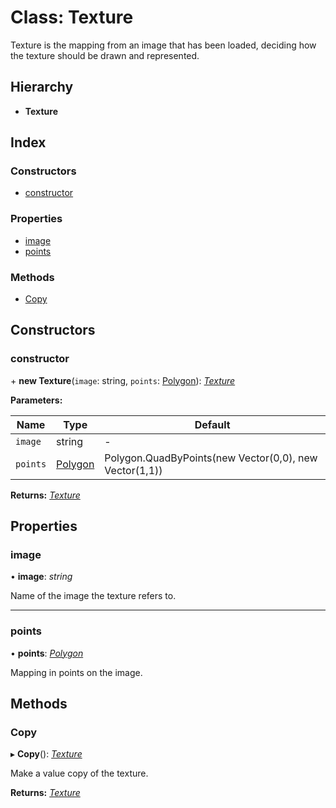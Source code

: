 
# Class: Texture

Texture is the mapping from an image that has been loaded, deciding
how the texture should be drawn and represented.

## Hierarchy

* **Texture**

## Index

### Constructors

* [constructor](texture.md#constructor)

### Properties

* [image](texture.md#image)
* [points](texture.md#points)

### Methods

* [Copy](texture.md#copy)

## Constructors

###  constructor

\+ **new Texture**(`image`: string, `points`: [Polygon](polygon.md)): *[Texture](texture.md)*

**Parameters:**

Name | Type | Default |
------ | ------ | ------ |
`image` | string | - |
`points` | [Polygon](polygon.md) | Polygon.QuadByPoints(new Vector(0,0), new Vector(1,1)) |

**Returns:** *[Texture](texture.md)*

## Properties

###  image

• **image**: *string*

Name of the image the texture refers to.

___

###  points

• **points**: *[Polygon](polygon.md)*

Mapping in points on the image.

## Methods

###  Copy

▸ **Copy**(): *[Texture](texture.md)*

Make a value copy of the texture.

**Returns:** *[Texture](texture.md)*
